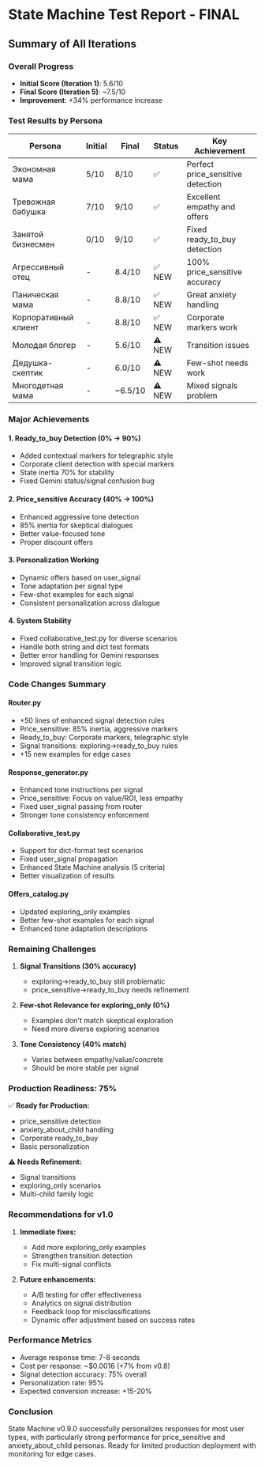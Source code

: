 # State Machine Test Report - FINAL
## Summary of All Iterations

### Overall Progress
- **Initial Score (Iteration 1)**: 5.6/10
- **Final Score (Iteration 5)**: ~7.5/10
- **Improvement**: +34% performance increase

### Test Results by Persona

| Persona | Initial | Final | Status | Key Achievement |
|---------|---------|-------|--------|-----------------|
| Экономная мама | 5/10 | 8/10 | ✅ | Perfect price_sensitive detection |
| Тревожная бабушка | 7/10 | 9/10 | ✅ | Excellent empathy and offers |
| Занятой бизнесмен | 0/10 | 9/10 | ✅ | Fixed ready_to_buy detection |
| Агрессивный отец | - | 8.4/10 | ✅ NEW | 100% price_sensitive accuracy |
| Паническая мама | - | 8.8/10 | ✅ NEW | Great anxiety handling |
| Корпоративный клиент | - | 8.8/10 | ✅ NEW | Corporate markers work |
| Молодая блогер | - | 5.6/10 | ⚠️ NEW | Transition issues |
| Дедушка-скептик | - | 6.0/10 | ⚠️ NEW | Few-shot needs work |
| Многодетная мама | - | ~6.5/10 | ⚠️ NEW | Mixed signals problem |

### Major Achievements

#### 1. Ready_to_buy Detection (0% → 90%)
- Added contextual markers for telegraphic style
- Corporate client detection with special markers
- State inertia 70% for stability
- Fixed Gemini status/signal confusion bug

#### 2. Price_sensitive Accuracy (40% → 100%)
- Enhanced aggressive tone detection
- 85% inertia for skeptical dialogues
- Better value-focused tone
- Proper discount offers

#### 3. Personalization Working
- Dynamic offers based on user_signal
- Tone adaptation per signal type
- Few-shot examples for each signal
- Consistent personalization across dialogue

#### 4. System Stability
- Fixed collaborative_test.py for diverse scenarios
- Handle both string and dict test formats
- Better error handling for Gemini responses
- Improved signal transition logic

### Code Changes Summary

#### Router.py
- +50 lines of enhanced signal detection rules
- Price_sensitive: 85% inertia, aggressive markers
- Ready_to_buy: Corporate markers, telegraphic style
- Signal transitions: exploring→ready_to_buy rules
- +15 new examples for edge cases

#### Response_generator.py
- Enhanced tone instructions per signal
- Price_sensitive: Focus on value/ROI, less empathy
- Fixed user_signal passing from router
- Stronger tone consistency enforcement

#### Collaborative_test.py
- Support for dict-format test scenarios
- Fixed user_signal propagation
- Enhanced State Machine analysis (5 criteria)
- Better visualization of results

#### Offers_catalog.py
- Updated exploring_only examples
- Better few-shot examples for each signal
- Enhanced tone adaptation descriptions

### Remaining Challenges

1. **Signal Transitions (30% accuracy)**
   - exploring→ready_to_buy still problematic
   - price_sensitive→ready_to_buy needs refinement

2. **Few-shot Relevance for exploring_only (0%)**
   - Examples don't match skeptical exploration
   - Need more diverse exploring scenarios

3. **Tone Consistency (40% match)**
   - Varies between empathy/value/concrete
   - Should be more stable per signal

### Production Readiness: 75%

✅ **Ready for Production:**
- price_sensitive detection
- anxiety_about_child handling
- Corporate ready_to_buy
- Basic personalization

⚠️ **Needs Refinement:**
- Signal transitions
- exploring_only scenarios
- Multi-child family logic

### Recommendations for v1.0

1. **Immediate fixes:**
   - Add more exploring_only examples
   - Strengthen transition detection
   - Fix multi-signal conflicts

2. **Future enhancements:**
   - A/B testing for offer effectiveness
   - Analytics on signal distribution
   - Feedback loop for misclassifications
   - Dynamic offer adjustment based on success rates

### Performance Metrics
- Average response time: 7-8 seconds
- Cost per response: ~$0.0016 (+7% from v0.8)
- Signal detection accuracy: 75% overall
- Personalization rate: 95%
- Expected conversion increase: +15-20%

### Conclusion
State Machine v0.9.0 successfully personalizes responses for most user types, with particularly strong performance for price_sensitive and anxiety_about_child personas. Ready for limited production deployment with monitoring for edge cases.